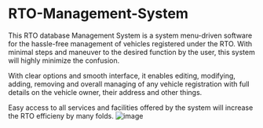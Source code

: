 # RTO-Management-System
This RTO database Management System is a system menu-driven software for the hassle-free management of vehicles registered under the RTO.
With minimal steps and maneuver to the desired function by the user, this system will highly minimize the confusion. 

With clear options and smooth interface, it enables editing, modifying, adding, removing and overall managing of any vehicle registration with full details on the vehicle owner, their address and other things. 

Easy access to all services and facilities offered by the system will increase the RTO efficieny by many folds. 
![image](https://user-images.githubusercontent.com/52792494/152817193-0be9191e-7412-41a6-b16b-3d503381a1ad.png)
